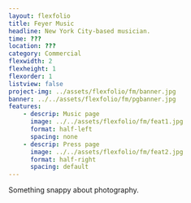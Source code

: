 ```yaml
---
layout: flexfolio
title: Feyer Music
headline: New York City-based musician.
time: ???
location: ???
category: Commercial
flexwidth: 2
flexheight: 1
flexorder: 1
listview: false
project-img: ../assets/flexfolio/fm/banner.jpg
banner: ../../assets/flexfolio/fm/pgbanner.jpg
features:
    - descrip: Music page
      image: ../../assets/flexfolio/fm/feat1.jpg
      format: half-left
      spacing: none
    - descrip: Press page
      image: ../../assets/flexfolio/fm/feat2.jpg
      format: half-right
      spacing: default
---
```


Something snappy about photography.
